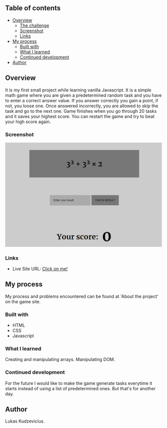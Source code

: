 ## Table of contents

- [Overview](#overview)
  - [The challenge](#the-challenge)
  - [Screenshot](#screenshot)
  - [Links](#links)
- [My process](#my-process)
  - [Built with](#built-with)
  - [What I learned](#what-i-learned)
  - [Continued development](#continued-development)
- [Author](#author)

## Overview

It is my first small project while learning vanilla Javascript. It is a simple math game where you are given a predetermined random task and you have to enter a correct answer value. If you answer correctly you gain a point, if not, you loose one. Once answered incorrectly, you are allowed to skip the task and go to the next one. Game finishes when you go through 20 tasks and it saves your highest score. You can restart the game and try to beat your high score again.

### Screenshot

![](./math-game.png)

### Links

- Live Site URL: [Click on me!](https://lukaskudzevicius.github.io/math-game/)

## My process

My process and problems encountered can be found at 'About the project' on the game site.

### Built with

- HTML
- CSS
- Javascript

### What I learned

Creating and manipulating arrays. Manipulating DOM.

### Continued development

For the future I would like to make the game generate tasks everytime it starts instead of using a list of predetermined ones. But that's for another day.

## Author

Lukas Kudzevicius.

